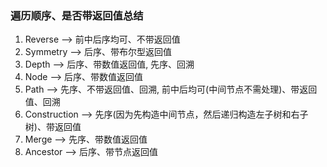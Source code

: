 ### 遍历顺序、是否带返回值总结
1. Reverse --> 前中后序均可、不带返回值
2. Symmetry --> 后序、带布尔型返回值
3. Depth --> 后序、带数值返回值, 先序、回溯
4. Node --> 后序、带数值返回值
5. Path --> 先序、不带返回值、回溯, 前中后均可(中间节点不需处理)、带返回值、回溯
6. Construction --> 先序(因为先构造中间节点，然后递归构造左子树和右子树)、带返回值
7. Merge --> 先序、带数值返回值
8. Ancestor --> 后序、带节点返回值